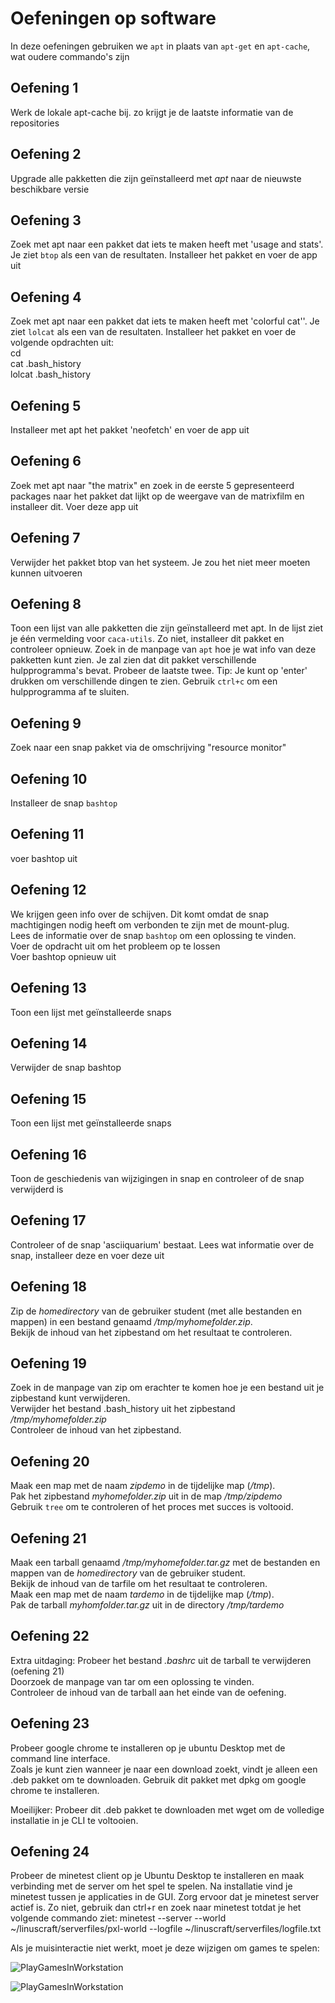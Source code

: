 # Oefeningen op software 

In deze oefeningen gebruiken we `apt` in plaats van `apt-get` en `apt-cache`, wat oudere commando's zijn 

## Oefening 1 
Werk de lokale apt-cache bij. zo krijgt je de laatste informatie van de repositories  

## Oefening 2 
Upgrade alle pakketten die zijn geïnstalleerd met _apt_ naar de nieuwste beschikbare versie  

## Oefening 3 
Zoek met apt naar een pakket dat iets te maken heeft met 'usage and stats'. Je ziet `btop` als een van de resultaten. Installeer het pakket en voer de app uit  

## Oefening 4 
Zoek met apt naar een pakket dat iets te maken heeft met 'colorful cat''. Je ziet `lolcat` als een van de resultaten. Installeer het pakket en voer de volgende opdrachten uit:  
cd  
cat .bash_history  
lolcat .bash_history 

## Oefening 5 
Installeer met apt het pakket 'neofetch' en voer de app uit  

## Oefening 6 
Zoek met apt naar "the matrix" en zoek in de eerste 5 gepresenteerd packages naar het pakket dat lijkt op de weergave van de matrixfilm en installeer dit. Voer deze app uit 

## Oefening 7 
Verwijder het pakket btop van het systeem. Je zou het niet meer moeten kunnen uitvoeren  

## Oefening 8 
Toon een lijst van alle pakketten die zijn geïnstalleerd met apt. In de lijst ziet je één vermelding voor `caca-utils`. Zo niet, installeer dit pakket en controleer opnieuw. Zoek in de manpage van `apt` hoe je wat info van deze pakketten kunt zien. Je zal zien dat dit pakket verschillende hulpprogramma's bevat. Probeer de laatste twee. Tip: Je kunt op 'enter' drukken om verschillende dingen te zien. Gebruik `ctrl+c` om een hulpprogramma af te sluiten. 

## Oefening 9 
Zoek naar een snap pakket via de omschrijving "resource monitor"  

## Oefening 10 
Installeer de snap `bashtop`  

## Oefening 11 
voer bashtop uit 

## Oefening 12 
We krijgen geen info over de schijven. Dit komt omdat de snap machtigingen nodig heeft om verbonden te zijn met de mount-plug.  
Lees de informatie over de snap `bashtop` om een oplossing te vinden.  
Voer de opdracht uit om het probleem op te lossen  
Voer bashtop opnieuw uit 

## Oefening 13 
Toon een lijst met geïnstalleerde snaps  

## Oefening 14 
Verwijder de snap bashtop  

## Oefening 15 
Toon een lijst met geïnstalleerde snaps  

## Oefening 16 
Toon de geschiedenis van wijzigingen in snap en controleer of de snap verwijderd is

## Oefening 17 
Controleer of de snap 'asciiquarium' bestaat. Lees wat informatie over de snap, installeer deze en voer deze uit  

## Oefening 18 
Zip de _homedirectory_ van de gebruiker student (met alle bestanden en mappen) in een bestand genaamd _/tmp/myhomefolder.zip_.  
Bekijk de inhoud van het zipbestand om het resultaat te controleren.  

## Oefening 19 
Zoek in de manpage van zip om erachter te komen hoe je een bestand uit je zipbestand kunt verwijderen.  
Verwijder het bestand .bash_history uit het zipbestand _/tmp/myhomefolder.zip_  
Controleer de inhoud van het zipbestand.  

## Oefening 20 
Maak een map met de naam _zipdemo_ in de tijdelijke map (_/tmp_).  
Pak het zipbestand _myhomefolder.zip_ uit in de map _/tmp/zipdemo_  
Gebruik `tree` om te controleren of het proces met succes is voltooid. 
 
## Oefening 21 
Maak een tarball genaamd _/tmp/myhomefolder.tar.gz_ met de bestanden en mappen van de _homedirectory_ van de gebruiker student.  
Bekijk de inhoud van de tarfile om het resultaat te controleren.  
Maak een map met de naam _tardemo_ in de tijdelijke map (_/tmp_).  
Pak de tarball _myhomfolder.tar.gz_ uit in de directory _/tmp/tardemo_  

## Oefening 22 
Extra uitdaging: Probeer het bestand _.bashrc_ uit de tarball te verwijderen (oefening 21)  
Doorzoek de manpage van tar om een oplossing te vinden.  
Controleer de inhoud van de tarball aan het einde van de oefening. 

## Oefening 23 
Probeer google chrome te installeren op je ubuntu Desktop met de command line interface.  
Zoals je kunt zien wanneer je naar een download zoekt, vindt je alleen een .deb pakket om te downloaden. Gebruik dit pakket met dpkg om google chrome te installeren.  

Moeilijker: Probeer dit .deb pakket te downloaden met wget om de volledige installatie in je CLI te voltooien. 

## Oefening 24 
Probeer de minetest client op je Ubuntu Desktop te installeren en maak verbinding met de server om het spel te spelen. Na installatie vind je minetest tussen je applicaties in de GUI. Zorg ervoor dat je minetest server actief is. Zo niet, gebruik dan ctrl+r en zoek naar minetest totdat je het volgende commando ziet: minetest --server --world ~/linuscraft/serverfiles/pxl-world --logfile ~/linuscraft/serverfiles/logfile.txt

Als je muisinteractie niet werkt, moet je deze wijzigen om games te spelen: 

![PlayGamesInWorkstation](../images/06/PlayGamesInVMwareWorkstation01.png)  

![PlayGamesInWorkstation](../images/06/PlayGamesInVMwareWorkstation02.png)  

